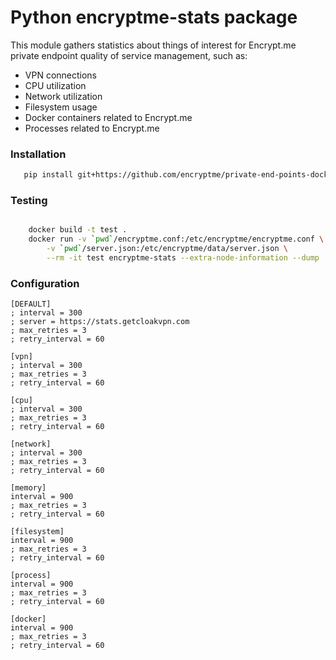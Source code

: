 # Python encryptme-stats package

This module gathers statistics about things of interest for Encrypt.me private endpoint quality of service management, such as:

* VPN connections
* CPU utilization
* Network utilization
* Filesystem usage
* Docker containers related to Encrypt.me
* Processes related to Encrypt.me

### Installation

```bash
   pip install git+https://github.com/encryptme/private-end-points-docker-stats.git
```

### Testing

```bash

    docker build -t test .
    docker run -v `pwd`/encryptme.conf:/etc/encryptme/encryptme.conf \
        -v `pwd`/server.json:/etc/encryptme/data/server.json \
        --rm -it test encryptme-stats --extra-node-information --dump
```

### Configuration

```
[DEFAULT]
; interval = 300
; server = https://stats.getcloakvpn.com
; max_retries = 3
; retry_interval = 60

[vpn]
; interval = 300
; max_retries = 3
; retry_interval = 60

[cpu]
; interval = 300
; max_retries = 3
; retry_interval = 60

[network]
; interval = 300
; max_retries = 3
; retry_interval = 60

[memory]
interval = 900
; max_retries = 3
; retry_interval = 60

[filesystem]
interval = 900
; max_retries = 3
; retry_interval = 60

[process]
interval = 900
; max_retries = 3
; retry_interval = 60

[docker]
interval = 900
; max_retries = 3
; retry_interval = 60

```
